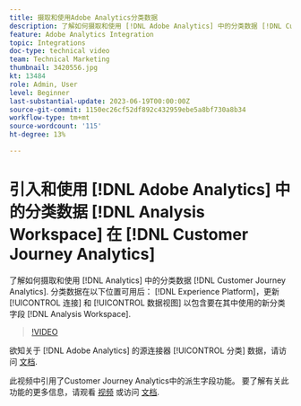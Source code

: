 ```yaml
---
title: 摄取和使用Adobe Analytics分类数据
description: 了解如何摄取和使用 [!DNL Adobe Analytics] 中的分类数据 [!DNL Customer Journey Analytics].
feature: Adobe Analytics Integration
topic: Integrations
doc-type: technical video
team: Technical Marketing
thumbnail: 3420556.jpg
kt: 13484
role: Admin, User
level: Beginner
last-substantial-update: 2023-06-19T00:00:00Z
source-git-commit: 1150ec26cf52df892c432959ebe5a8bf730a8b34
workflow-type: tm+mt
source-wordcount: '115'
ht-degree: 13%

---
```


# 引入和使用 [!DNL Adobe Analytics] 中的分类数据 [!DNL Analysis Workspace] 在 [!DNL Customer Journey Analytics]

了解如何摄取和使用 [!DNL Analytics] 中的分类数据 [!DNL Customer Journey Analytics]. 分类数据在以下位置可用后： [!DNL Experience Platform]，更新 [!UICONTROL 连接] 和 [!UICONTROL 数据视图] 以包含要在其中使用的新分类字段 [!DNL Analysis Workspace]. 

>[!VIDEO](https://video.tv.adobe.com/v/3420556/?quality=12&learn=on)

欲知关于 [!DNL Adobe Analytics] 的源连接器 [!UICONTROL 分类] 数据，请访问 [文档](https://experienceleague.adobe.com/docs/experience-platform/sources/ui-tutorials/create/adobe-applications/classifications.html).

此视频中引用了Customer Journey Analytics中的派生字段功能。 要了解有关此功能的更多信息，请观看 [视频](https://experienceleague.adobe.com/docs/customer-journey-analytics-learn/tutorials/data-views/derived-fields-in-cja.html) 或访问 [文档](https://experienceleague.adobe.com/docs/analytics-platform/using/cja-dataviews/derived-fields.html).
